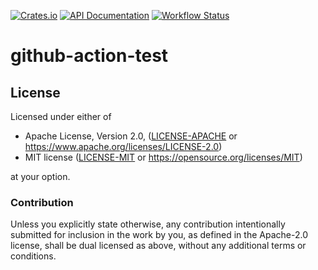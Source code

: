 [![Crates.io](https://img.shields.io/crates/v/github-action-test.svg)](https://crates.io/crates/github-action-test)
[![API Documentation](https://docs.rs/github-action-test/badge.svg)](https://docs.rs/github-action-test)
[![Workflow Status](https://github.com/mgjm/github-action-test/workflows/test/badge.svg)](https://github.com/mgjm/github-action-test/actions?query=workflow%3A%22test%22)

# github-action-test



## License

Licensed under either of

- Apache License, Version 2.0, ([LICENSE-APACHE](LICENSE-APACHE) or https://www.apache.org/licenses/LICENSE-2.0)
- MIT license ([LICENSE-MIT](LICENSE-MIT) or https://opensource.org/licenses/MIT)

at your option.

### Contribution

Unless you explicitly state otherwise, any contribution intentionally submitted for inclusion in the work by you, as defined in the Apache-2.0 license, shall be dual licensed as above, without any additional terms or conditions.
